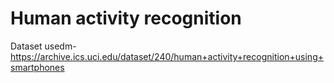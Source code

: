 # Human activity recognition

Dataset usedm- https://archive.ics.uci.edu/dataset/240/human+activity+recognition+using+smartphones

